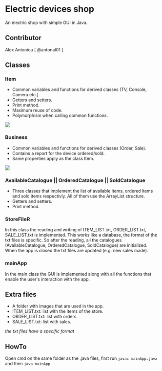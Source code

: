 # Electric devices shop
An electric shop with simple GUI in Java.

## Contributor
Alex Antoniou [ @antonal01 ]

## Classes

### Item

* Common variables and functions for derived classes (TV, Console, Camera etc.).
* Getters and setters.
* Print method.
* Maximum reuse of code.
* Polymorphism when calling common functions.

<img src="https://user-images.githubusercontent.com/58492424/93671106-e9ab7880-faa8-11ea-94b8-43ee3af50a67.png">




### Business

* Common variables and functions for derived classes (Order, Sale). 
* Contains a report for the device ordered/sold.
* Same properties apply as the class Item.

<img src="https://user-images.githubusercontent.com/58492424/93671122-0942a100-faa9-11ea-972e-a48a6623dc42.png">




### AvailableCatalogue || OrderedCatalogue || SoldCatalogue

* Three classes that implement the list of available items, ordered items and sold items respectivly. All of them use the ArrayList structure.
* Getters and setters.
* Print method.




### StoreFileR

In this class the reading and writing of ITEM_LIST.txt, ORDER_LIST.txt, SALE_LIST.txt is implemented. This works like a database, the format of the txt files is specific.
So after the reading, all the catalogues (AvailableCatalogue, OrderedCatalogue, SoldCatalogue) are initialized. When the app is closed the txt files are updated (e.g. new sales made).




### mainApp

In the main class the GUI is implemented along with all the functions that enable the user's interaction with the app.




## Extra files

* A folder with images that are used in the app.
* ITEM_LIST.txt: list with the items of the store.
* ORDER_LIST.txt: list with orders.
* SALE_LIST.txt: list with sales.

*the txt files have a specific format*


## HowTo
Open cmd on the same folder as the .java files, first run
`javac mainApp.java` and then `java mainApp`
